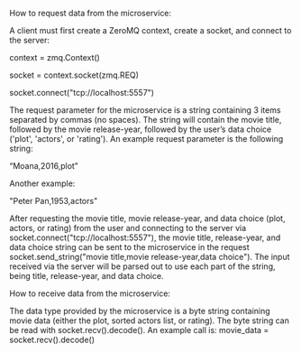 How to request data from the microservice:

A client must first create a ZeroMQ context, create a socket, and connect to the server:

context = zmq.Context()


socket = context.socket(zmq.REQ)

socket.connect("tcp://localhost:5557")  

The request parameter for the microservice is a string containing 3 items separated by commas (no spaces). The string will contain the movie title, followed by the movie release-year, followed by the user’s data choice ('plot', 'actors', or 'rating'). An example request parameter is the following string:

“Moana,2016,plot”

Another example:

"Peter Pan,1953,actors"

After requesting the movie title, movie release-year, and data choice (plot, actors, or rating) from the user and connecting to the server via socket.connect("tcp://localhost:5557"), the movie title, release-year, and data choice string can be sent to the microservice in the request socket.send_string("movie title,movie release-year,data choice"). 
The input received via the server will be parsed out to use each part of the string, being title, release-year, and data choice.


How to receive data from the microservice:

The data type provided by the microservice is a byte string containing movie data (either the plot, sorted actors list, or rating). The byte string can be read with socket.recv().decode(). An example call is:
movie_data = socket.recv().decode()
